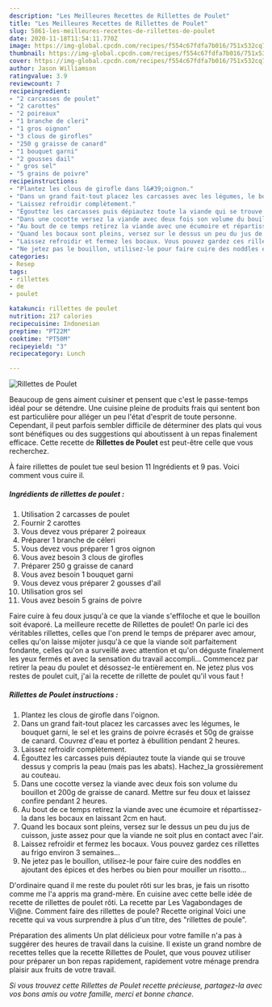 ```yaml
---
description: "Les Meilleures Recettes de Rillettes de Poulet"
title: "Les Meilleures Recettes de Rillettes de Poulet"
slug: 5861-les-meilleures-recettes-de-rillettes-de-poulet
date: 2020-11-18T11:54:11.770Z
image: https://img-global.cpcdn.com/recipes/f554c67fdfa7b016/751x532cq70/rillettes-de-poulet-photo-principale-de-la-recette.jpg
thumbnail: https://img-global.cpcdn.com/recipes/f554c67fdfa7b016/751x532cq70/rillettes-de-poulet-photo-principale-de-la-recette.jpg
cover: https://img-global.cpcdn.com/recipes/f554c67fdfa7b016/751x532cq70/rillettes-de-poulet-photo-principale-de-la-recette.jpg
author: Jason Williamson
ratingvalue: 3.9
reviewcount: 7
recipeingredient:
- "2 carcasses de poulet"
- "2 carottes"
- "2 poireaux"
- "1 branche de cleri"
- "1 gros oignon"
- "3 clous de girofles"
- "250 g graisse de canard"
- "1 bouquet garni"
- "2 gousses dail"
- " gros sel"
- "5 grains de poivre"
recipeinstructions:
- "Plantez les clous de girofle dans l&#39;oignon."
- "Dans un grand fait-tout placez les carcasses avec les légumes, le bouquet garni, le sel et les grains de poivre écrasés et 50g de graisse de canard. Couvrez d&#39;eau et portez à ébullition pendant 2 heures."
- "Laissez refroidir complètement."
- "Égouttez les carcasses puis dépiautez toute la viande qui se trouve dessus y compris la peau (mais pas les abats). Hachez_la grossièrement au couteau."
- "Dans une cocotte versez la viande avec deux fois son volume du bouillon et 200g de graisse de canard. Mettre sur feu doux et laissez confire pendant 2 heures."
- "Au bout de ce temps retirez la viande avec une écumoire et répartissez-la dans les bocaux en laissant 2cm en haut."
- "Quand les bocaux sont pleins, versez sur le dessus un peu du jus de cuisson, juste assez pour que la viande ne soit plus en contact avec l&#39;air."
- "Laissez refroidir et fermez les bocaux. Vous pouvez gardez ces rillettes au frigo environ 3 semaines..."
- "Ne jetez pas le bouillon, utilisez-le pour faire cuire des noddles en ajoutant des épices et des herbes ou bien pour mouiller un risotto..."
categories:
- Resep
tags:
- rillettes
- de
- poulet

katakunci: rillettes de poulet 
nutrition: 217 calories
recipecuisine: Indonesian
preptime: "PT22M"
cooktime: "PT50M"
recipeyield: "3"
recipecategory: Lunch

---
```



![Rillettes de Poulet](https://img-global.cpcdn.com/recipes/f554c67fdfa7b016/751x532cq70/rillettes-de-poulet-photo-principale-de-la-recette.jpg)

Beaucoup de gens aiment cuisiner et pensent que c'est le passe-temps idéal pour se détendre. Une cuisine pleine de produits frais qui sentent bon est particulière pour alléger un peu l'état d'esprit de toute personne. Cependant, il peut parfois sembler difficile de déterminer des plats qui vous sont bénéfiques ou des suggestions qui aboutissent à un repas finalement efficace. Cette recette de <strong> Rillettes de Poulet </strong> est peut-être celle que vous recherchez.

<!--inarticleads1-->

À faire rillettes de poulet tue seul besion 11 Ingrédients et 9 pas. Voici comment vous cuire il.

##### Ingrédients de rillettes de poulet :

1. Utilisation 2 carcasses de poulet
1. Fournir 2 carottes
1. Vous devez vous préparer 2 poireaux
1. Préparer 1 branche de céleri
1. Vous devez vous préparer 1 gros oignon
1. Vous avez besoin 3 clous de girofles
1. Préparer 250 g graisse de canard
1. Vous avez besoin 1 bouquet garni
1. Vous devez vous préparer 2 gousses d&#39;ail
1. Utilisation  gros sel
1. Vous avez besoin 5 grains de poivre


Faire cuire à feu doux jusqu&#39;à ce que la viande s&#39;effiloche et que le bouillon soit évaporé. La meilleure recette de Rillettes de poulet! On parle ici des véritables rillettes, celles que l&#39;on prend le temps de préparer avec amour, celles qu&#39;on laisse mijoter jusqu&#39;à ce que la viande soit parfaitement fondante, celles qu&#39;on a surveillé avec attention et qu&#39;on déguste finalement les yeux fermés et avec la sensation du travail accompli… Commencez par retirer la peau du poulet et désossez-le entièrement en. Ne jetez plus vos restes de poulet cuit, j&#39;ai la recette de rillette de poulet qu&#39;il vous faut ! 

<!--inarticleads2-->

##### Rillettes de Poulet instructions :

1. Plantez les clous de girofle dans l&#39;oignon.
1. Dans un grand fait-tout placez les carcasses avec les légumes, le bouquet garni, le sel et les grains de poivre écrasés et 50g de graisse de canard. Couvrez d&#39;eau et portez à ébullition pendant 2 heures.
1. Laissez refroidir complètement.
1. Égouttez les carcasses puis dépiautez toute la viande qui se trouve dessus y compris la peau (mais pas les abats). Hachez_la grossièrement au couteau.
1. Dans une cocotte versez la viande avec deux fois son volume du bouillon et 200g de graisse de canard. Mettre sur feu doux et laissez confire pendant 2 heures.
1. Au bout de ce temps retirez la viande avec une écumoire et répartissez-la dans les bocaux en laissant 2cm en haut.
1. Quand les bocaux sont pleins, versez sur le dessus un peu du jus de cuisson, juste assez pour que la viande ne soit plus en contact avec l&#39;air.
1. Laissez refroidir et fermez les bocaux. Vous pouvez gardez ces rillettes au frigo environ 3 semaines...
1. Ne jetez pas le bouillon, utilisez-le pour faire cuire des noddles en ajoutant des épices et des herbes ou bien pour mouiller un risotto...


D&#39;ordinaire quand il me reste du poulet rôti sur les bras, je fais un risotto comme me l&#39;a appris ma grand-mère. En cuisine avec cette belle idée de recette de rillettes de poulet rôti. La recette par Les Vagabondages de Vi@ne. Comment faire des rillettes de poule? Recette original Voici une recette qui va vous surprendre à plus d&#39;un titre, des &#34;rillettes de poule&#34;. 

<!--inarticleads1-->

<p>
Préparation des aliments Un plat délicieux pour votre famille n'a pas à suggérer des heures de travail dans la cuisine. Il existe un grand nombre de recettes telles que la recette Rillettes de Poulet, que vous pouvez utiliser pour préparer un bon repas rapidement, rapidement votre ménage prendra plaisir aux fruits de votre travail.
</p>

<p>
<i>Si vous trouvez cette Rillettes de Poulet recette précieuse, partagez-la avec vos bons amis ou votre famille, merci et bonne chance.</i>
</p>

